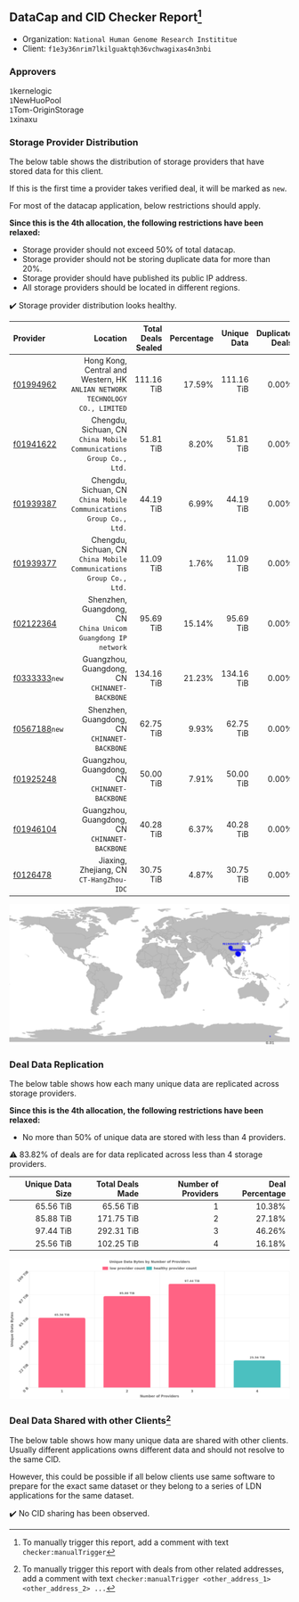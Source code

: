 ## DataCap and CID Checker Report[^1]
 - Organization: `National Human Genome Research Instititue`
 - Client: `f1e3y36nrim7lkilguaktqh36vchwagixas4n3nbi`
### Approvers
`1`kernelogic<br/>`1`NewHuoPool<br/>`1`Tom-OriginStorage<br/>`1`xinaxu

### Storage Provider Distribution
The below table shows the distribution of storage providers that have stored data for this client.

If this is the first time a provider takes verified deal, it will be marked as `new`.

For most of the datacap application, below restrictions should apply.

**Since this is the 4th allocation, the following restrictions have been relaxed:**
 - Storage provider should not exceed 50% of total datacap.
 - Storage provider should not be storing duplicate data for more than 20%.
 - Storage provider should have published its public IP address.
 - All storage providers should be located in different regions.

✔️ Storage provider distribution looks healthy.

| Provider                                                  |                                                                        Location | Total Deals Sealed | Percentage | Unique Data | Duplicate Deals |
| :-------------------------------------------------------- | ------------------------------------------------------------------------------: | -----------------: | ---------: | ----------: | --------------: |
| [f01994962](https://filfox.info/en/address/f01994962)     | Hong Kong, Central and Western, HK<br/>`ANLIAN NETWORK TECHNOLOGY CO., LIMITED` |         111.16 TiB |     17.59% |  111.16 TiB |           0.00% |
| [f01941622](https://filfox.info/en/address/f01941622)     |          Chengdu, Sichuan, CN<br/>`China Mobile Communications Group Co., Ltd.` |          51.81 TiB |      8.20% |   51.81 TiB |           0.00% |
| [f01939387](https://filfox.info/en/address/f01939387)     |          Chengdu, Sichuan, CN<br/>`China Mobile Communications Group Co., Ltd.` |          44.19 TiB |      6.99% |   44.19 TiB |           0.00% |
| [f01939377](https://filfox.info/en/address/f01939377)     |          Chengdu, Sichuan, CN<br/>`China Mobile Communications Group Co., Ltd.` |          11.09 TiB |      1.76% |   11.09 TiB |           0.00% |
| [f02122364](https://filfox.info/en/address/f02122364)     |                 Shenzhen, Guangdong, CN<br/>`China Unicom Guangdong IP network` |          95.69 TiB |     15.14% |   95.69 TiB |           0.00% |
| [f0333333](https://filfox.info/en/address/f0333333)`new`  |                                Guangzhou, Guangdong, CN<br/>`CHINANET-BACKBONE` |         134.16 TiB |     21.23% |  134.16 TiB |           0.00% |
| [f0567188](https://filfox.info/en/address/f0567188)`new`  |                                 Shenzhen, Guangdong, CN<br/>`CHINANET-BACKBONE` |          62.75 TiB |      9.93% |   62.75 TiB |           0.00% |
| [f01925248](https://filfox.info/en/address/f01925248)     |                                Guangzhou, Guangdong, CN<br/>`CHINANET-BACKBONE` |          50.00 TiB |      7.91% |   50.00 TiB |           0.00% |
| [f01946104](https://filfox.info/en/address/f01946104)     |                                Guangzhou, Guangdong, CN<br/>`CHINANET-BACKBONE` |          40.28 TiB |      6.37% |   40.28 TiB |           0.00% |
| [f0126478](https://filfox.info/en/address/f0126478)       |                                     Jiaxing, Zhejiang, CN<br/>`CT-HangZhou-IDC` |          30.75 TiB |      4.87% |   30.75 TiB |           0.00% |

<img src="https://raw.githubusercontent.com/data-preservation-programs/filplus-checker-assets/main/filecoin-project/filecoin-plus-large-datasets/issues/1641/1685604966516.png"/>

### Deal Data Replication
The below table shows how each many unique data are replicated across storage providers.


**Since this is the 4th allocation, the following restrictions have been relaxed:**
- No more than 50% of unique data are stored with less than 4 providers.

⚠️ 83.82% of deals are for data replicated across less than 4 storage providers.

| Unique Data Size | Total Deals Made | Number of Providers | Deal Percentage |
| ---------------: | ---------------: | ------------------: | --------------: |
|        65.56 TiB |        65.56 TiB |                   1 |          10.38% |
|        85.88 TiB |       171.75 TiB |                   2 |          27.18% |
|        97.44 TiB |       292.31 TiB |                   3 |          46.26% |
|        25.56 TiB |       102.25 TiB |                   4 |          16.18% |

<img src="https://raw.githubusercontent.com/data-preservation-programs/filplus-checker-assets/main/filecoin-project/filecoin-plus-large-datasets/issues/1641/1685604967233.png"/>

### Deal Data Shared with other Clients[^3]
The below table shows how many unique data are shared with other clients.
Usually different applications owns different data and should not resolve to the same CID.

However, this could be possible if all below clients use same software to prepare for the exact same dataset or they belong to a series of LDN applications for the same dataset.

✔️ No CID sharing has been observed.

[^1]: To manually trigger this report, add a comment with text `checker:manualTrigger`

[^2]: Deals from those addresses are combined into this report as they are specified with `checker:manualTrigger`

[^3]: To manually trigger this report with deals from other related addresses, add a comment with text `checker:manualTrigger <other_address_1> <other_address_2> ...`
